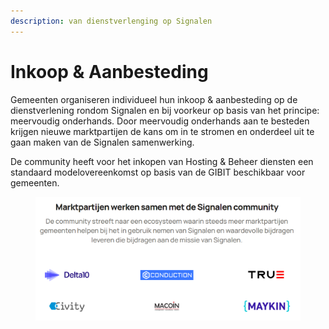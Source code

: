 ```yaml
---
description: van dienstverlenging op Signalen
---
```


# Inkoop & Aanbesteding

Gemeenten organiseren individueel hun inkoop & aanbesteding op de dienstverlening rondom Signalen en bij voorkeur op basis van het principe: meervoudig onderhands. Door meervoudig onderhands aan te besteden krijgen nieuwe marktpartijen de kans om in te stromen en onderdeel uit te gaan maken van de Signalen samenwerking.

De community heeft voor het inkopen van Hosting & Beheer diensten een standaard modelovereenkomst op basis van de GIBIT beschikbaar voor gemeenten.

<figure><img src="../.gitbook/assets/image (3).png" alt=""><figcaption></figcaption></figure>
